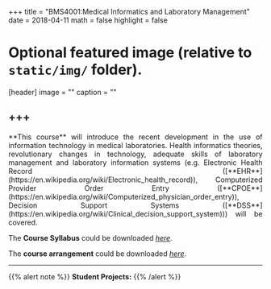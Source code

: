 +++
title = "BMS4001:Medical Informatics and Laboratory Management"
date = 2018-04-11
math = false
highlight = false

# Optional featured image (relative to `static/img/` folder).
[header]
image = ""
caption = ""


+++
---
<p align="justify">**This course** will introduce the recent development in the use of information technology in medical laboratories. Health informatics theories, revolutionary changes in technology, adequate skills of laboratory management and laboratory information systems (e.g. Electronic Health Record ([**EHR**](https://en.wikipedia.org/wiki/Electronic_health_record)), Computerized Provider Order Entry ([**CPOE**](https://en.wikipedia.org/wiki/Computerized_physician_order_entry)), Decision Support Systems ([**DSS**](https://en.wikipedia.org/wiki/Clinical_decision_support_system))) will be covered.

The **Course Syllabus** could be downloaded [*here*](https://drive.google.com/open?id=10vwcugG5GAzxONLsxzTRbW-QkOdMTLlC).

The **course arrangement** could be downloaded [*here*](https://drive.google.com/open?id=1OuSEyKpNcv6rhnnw_WNSCHMrxPCjywe9).

---
{{% alert note %}}
**Student Projects:**
{{% /alert %}}






             